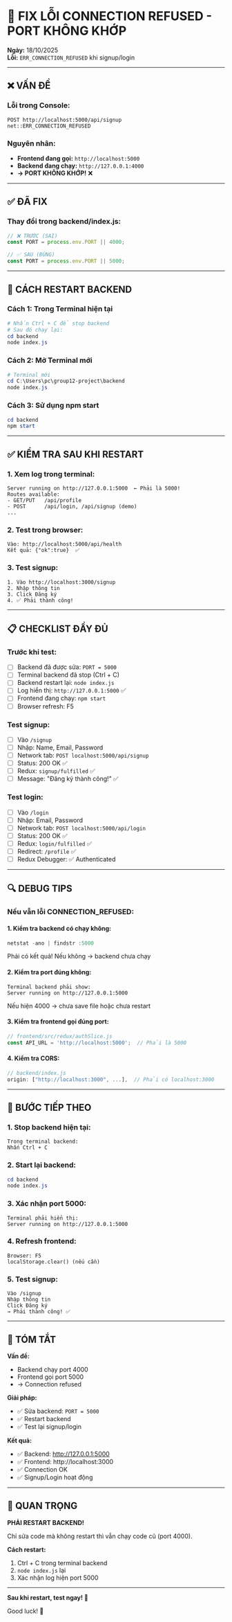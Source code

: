 # 🔧 FIX LỖI CONNECTION REFUSED - PORT KHÔNG KHỚP

**Ngày:** 18/10/2025  
**Lỗi:** `ERR_CONNECTION_REFUSED` khi signup/login

---

## ❌ VẤN ĐỀ

### Lỗi trong Console:
```
POST http://localhost:5000/api/signup
net::ERR_CONNECTION_REFUSED
```

### Nguyên nhân:
- **Frontend đang gọi:** `http://localhost:5000`
- **Backend đang chạy:** `http://127.0.0.1:4000`
- **→ PORT KHÔNG KHỚP!** ❌

---

## ✅ ĐÃ FIX

### Thay đổi trong backend/index.js:

```javascript
// ❌ TRƯỚC (SAI)
const PORT = process.env.PORT || 4000;

// ✅ SAU (ĐÚNG)
const PORT = process.env.PORT || 5000;
```

---

## 🚀 CÁCH RESTART BACKEND

### Cách 1: Trong Terminal hiện tại
```powershell
# Nhấn Ctrl + C để stop backend
# Sau đó chạy lại:
cd backend
node index.js
```

### Cách 2: Mở Terminal mới
```powershell
# Terminal mới
cd C:\Users\pc\group12-project\backend
node index.js
```

### Cách 3: Sử dụng npm start
```powershell
cd backend
npm start
```

---

## ✅ KIỂM TRA SAU KHI RESTART

### 1. Xem log trong terminal:
```
Server running on http://127.0.0.1:5000  ← Phải là 5000!
Routes available:
- GET/PUT   /api/profile
- POST      /api/login, /api/signup (demo)
...
```

### 2. Test trong browser:
```
Vào: http://localhost:5000/api/health
Kết quả: {"ok":true}  ✅
```

### 3. Test signup:
```
1. Vào http://localhost:3000/signup
2. Nhập thông tin
3. Click Đăng ký
4. ✅ Phải thành công!
```

---

## 📋 CHECKLIST ĐẦY ĐỦ

### Trước khi test:
- [ ] Backend đã được sửa: `PORT = 5000`
- [ ] Terminal backend đã stop (Ctrl + C)
- [ ] Backend restart lại: `node index.js`
- [ ] Log hiển thị: `http://127.0.0.1:5000` ✅
- [ ] Frontend đang chạy: `npm start`
- [ ] Browser refresh: F5

### Test signup:
- [ ] Vào `/signup`
- [ ] Nhập: Name, Email, Password
- [ ] Network tab: `POST localhost:5000/api/signup`
- [ ] Status: 200 OK ✅
- [ ] Redux: `signup/fulfilled` ✅
- [ ] Message: "Đăng ký thành công!" ✅

### Test login:
- [ ] Vào `/login`
- [ ] Nhập: Email, Password
- [ ] Network tab: `POST localhost:5000/api/login`
- [ ] Status: 200 OK ✅
- [ ] Redux: `login/fulfilled` ✅
- [ ] Redirect: `/profile` ✅
- [ ] Redux Debugger: ✅ Authenticated

---

## 🔍 DEBUG TIPS

### Nếu vẫn lỗi CONNECTION_REFUSED:

#### 1. Kiểm tra backend có chạy không:
```powershell
netstat -ano | findstr :5000
```
Phải có kết quả! Nếu không → backend chưa chạy

#### 2. Kiểm tra port đúng không:
```
Terminal backend phải show:
Server running on http://127.0.0.1:5000
```
Nếu hiện 4000 → chưa save file hoặc chưa restart

#### 3. Kiểm tra frontend gọi đúng port:
```javascript
// frontend/src/redux/authSlice.js
const API_URL = 'http://localhost:5000';  // Phải là 5000
```

#### 4. Kiểm tra CORS:
```javascript
// backend/index.js
origin: ["http://localhost:3000", ...],  // Phải có localhost:3000
```

---

## 🎯 BƯỚC TIẾP THEO

### 1. Stop backend hiện tại:
```
Trong terminal backend:
Nhấn Ctrl + C
```

### 2. Start lại backend:
```powershell
cd backend
node index.js
```

### 3. Xác nhận port 5000:
```
Terminal phải hiển thị:
Server running on http://127.0.0.1:5000
```

### 4. Refresh frontend:
```
Browser: F5
localStorage.clear() (nếu cần)
```

### 5. Test signup:
```
Vào /signup
Nhập thông tin
Click Đăng ký
→ Phải thành công! ✅
```

---

## 📝 TÓM TẮT

**Vấn đề:** 
- Backend chạy port 4000
- Frontend gọi port 5000
- → Connection refused

**Giải pháp:**
- ✅ Sửa backend: `PORT = 5000`
- ✅ Restart backend
- ✅ Test lại signup/login

**Kết quả:**
- ✅ Backend: http://127.0.0.1:5000
- ✅ Frontend: http://localhost:3000
- ✅ Connection OK
- ✅ Signup/Login hoạt động

---

## 🚨 QUAN TRỌNG

**PHẢI RESTART BACKEND!**

Chỉ sửa code mà không restart thì vẫn chạy code cũ (port 4000).

**Cách restart:**
1. Ctrl + C trong terminal backend
2. `node index.js` lại
3. Xác nhận log hiện port 5000

---

**Sau khi restart, test ngay! 🚀**

Good luck! 🎉
